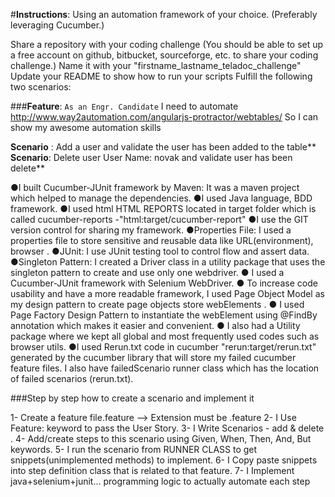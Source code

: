 #**Instructions**:
Using an automation framework of your choice. (Preferably leveraging Cucumber.)

Share a repository with your coding challenge (You should be able to set up a free account on github, bitbucket, sourceforge, etc. to share your coding challenge.)
Name it with your "firstname_lastname_teladoc_challenge"
Update your README to show how to run your scripts
Fulfill the following two scenarios:

###**Feature**:
`As an Engr. Candidate`
I need to automate http://www.way2automation.com/angularjs-protractor/webtables/
So I can show my awesome automation skills

**Scenario** : Add a user and validate the user has been added to the table**
**Scenario**: Delete user User Name: novak and validate user has been delete**


●I built Cucumber-JUnit framework by Maven: It was a maven project which helped to manage the dependencies.
●I used Java language, BDD framework.
●I used html HTML REPORTS located in target folder which is called
cucumber-reports -"html:target/cucumber-report"
●I use the GIT version control for sharing my framework.
●Properties File: I used a properties file to store sensitive and reusable data like
URL(environment), browser .
●JUnit: I use JUnit testing tool to control flow and assert data.
●Singleton Pattern: I created a Driver class in a utility package that uses the
singleton pattern to create and use only one webdriver.
● I used a Cucumber-JUnit framework with Selenium WebDriver.
● To increase code usability and have a more readable framework, I used Page
Object Model as my design pattern to create page objects store webElements .
● I used Page Factory Design Pattern to instantiate the webElement using
@FindBy annotation which makes it easier and convenient.
● I also had a Utility package where we kept all global and most frequently used
codes such as browser utils.
●I used Rerun.txt code in cucumber "rerun:target/rerun.txt" generated by the
cucumber library that will store my failed cucumber feature files. I also have
failedScenario runner class which has the location of failed scenarios (rerun.txt).

###Step by step how to create a scenario and implement it

1- Create a feature file.feature --> Extension must be .feature
2- I Use Feature: keyword to pass the User Story.
3- I Write Scenarios - add & delete .
4- Add/create steps to this scenario using Given, When, Then, And, But keywords.
5- I run the scenario from RUNNER CLASS to get snippets(unimplemented methods) to implement.
6- I Copy paste snippets into step definition class that is related to that feature.
7- I Implement java+selenium+junit... programming logic to actually automate each step